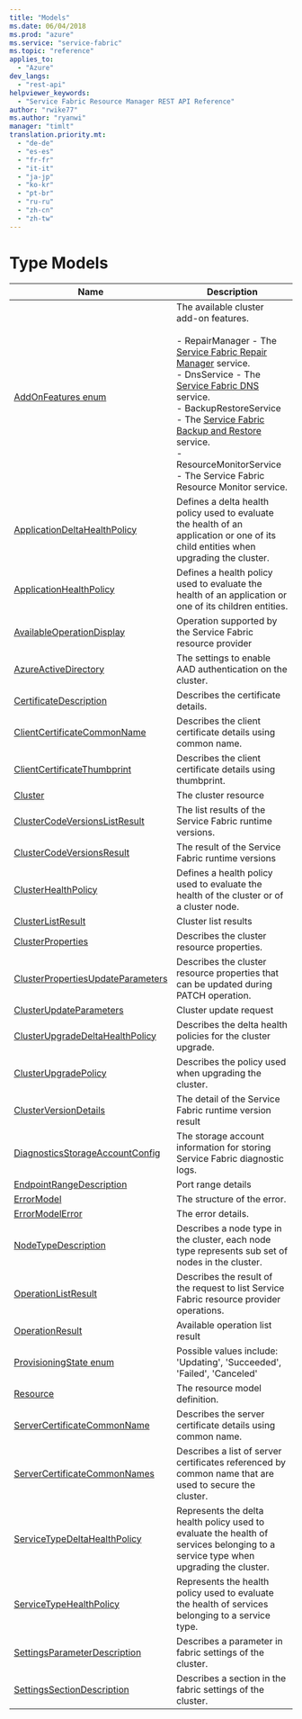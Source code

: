 ```yaml
---
title: "Models"
ms.date: 06/04/2018
ms.prod: "azure"
ms.service: "service-fabric"
ms.topic: "reference"
applies_to: 
  - "Azure"
dev_langs: 
  - "rest-api"
helpviewer_keywords: 
  - "Service Fabric Resource Manager REST API Reference"
author: "rwike77"
ms.author: "ryanwi"
manager: "timlt"
translation.priority.mt: 
  - "de-de"
  - "es-es"
  - "fr-fr"
  - "it-it"
  - "ja-jp"
  - "ko-kr"
  - "pt-br"
  - "ru-ru"
  - "zh-cn"
  - "zh-tw"
---
```

# Type Models


| Name | Description |
| --- | --- |
| [AddOnFeatures enum](sfrp-model-addonfeatures.md) | The available cluster add-on features.<br/><br/>  - RepairManager - The [Service Fabric Repair Manager](/azure/service-fabric/service-fabric-patch-orchestration-application#prerequisites) service.<br/>  - DnsService - The [Service Fabric DNS](/azure/service-fabric/service-fabric-dnsservice) service.<br/>  - BackupRestoreService - The [Service Fabric Backup and Restore](/azure/service-fabric/service-fabric-backuprestoreservice-quickstart-azurecluster) service.<br/>  - ResourceMonitorService - The Service Fabric Resource Monitor service.<br/> |
| [ApplicationDeltaHealthPolicy](sfrp-model-applicationdeltahealthpolicy.md) | Defines a delta health policy used to evaluate the health of an application or one of its child entities when upgrading the cluster.<br/> |
| [ApplicationHealthPolicy](sfrp-model-applicationhealthpolicy.md) | Defines a health policy used to evaluate the health of an application or one of its children entities.<br/> |
| [AvailableOperationDisplay](sfrp-model-availableoperationdisplay.md) | Operation supported by the Service Fabric resource provider<br/> |
| [AzureActiveDirectory](sfrp-model-azureactivedirectory.md) | The settings to enable AAD authentication on the cluster.<br/> |
| [CertificateDescription](sfrp-model-certificatedescription.md) | Describes the certificate details.<br/> |
| [ClientCertificateCommonName](sfrp-model-clientcertificatecommonname.md) | Describes the client certificate details using common name.<br/> |
| [ClientCertificateThumbprint](sfrp-model-clientcertificatethumbprint.md) | Describes the client certificate details using thumbprint.<br/> |
| [Cluster](sfrp-model-cluster.md) | The cluster resource<br/> |
| [ClusterCodeVersionsListResult](sfrp-model-clustercodeversionslistresult.md) | The list results of the Service Fabric runtime versions.<br/> |
| [ClusterCodeVersionsResult](sfrp-model-clustercodeversionsresult.md) | The result of the Service Fabric runtime versions<br/> |
| [ClusterHealthPolicy](sfrp-model-clusterhealthpolicy.md) | Defines a health policy used to evaluate the health of the cluster or of a cluster node.<br/> |
| [ClusterListResult](sfrp-model-clusterlistresult.md) | Cluster list results<br/> |
| [ClusterProperties](sfrp-model-clusterproperties.md) | Describes the cluster resource properties.<br/> |
| [ClusterPropertiesUpdateParameters](sfrp-model-clusterpropertiesupdateparameters.md) | Describes the cluster resource properties that can be updated during PATCH operation.<br/> |
| [ClusterUpdateParameters](sfrp-model-clusterupdateparameters.md) | Cluster update request<br/> |
| [ClusterUpgradeDeltaHealthPolicy](sfrp-model-clusterupgradedeltahealthpolicy.md) | Describes the delta health policies for the cluster upgrade.<br/> |
| [ClusterUpgradePolicy](sfrp-model-clusterupgradepolicy.md) | Describes the policy used when upgrading the cluster.<br/> |
| [ClusterVersionDetails](sfrp-model-clusterversiondetails.md) | The detail of the Service Fabric runtime version result<br/> |
| [DiagnosticsStorageAccountConfig](sfrp-model-diagnosticsstorageaccountconfig.md) | The storage account information for storing Service Fabric diagnostic logs.<br/> |
| [EndpointRangeDescription](sfrp-model-endpointrangedescription.md) | Port range details<br/> |
| [ErrorModel](sfrp-model-errormodel.md) | The structure of the error.<br/> |
| [ErrorModelError](sfrp-model-errormodelerror.md) | The error details.<br/> |
| [NodeTypeDescription](sfrp-model-nodetypedescription.md) | Describes a node type in the cluster, each node type represents sub set of nodes in the cluster.<br/> |
| [OperationListResult](sfrp-model-operationlistresult.md) | Describes the result of the request to list Service Fabric resource provider operations.<br/> |
| [OperationResult](sfrp-model-operationresult.md) | Available operation list result<br/> |
| [ProvisioningState enum](sfrp-model-provisioningstate.md) | Possible values include: 'Updating', 'Succeeded', 'Failed', 'Canceled'<br/> |
| [Resource](sfrp-model-resource.md) | The resource model definition.<br/> |
| [ServerCertificateCommonName](sfrp-model-servercertificatecommonname.md) | Describes the server certificate details using common name.<br/> |
| [ServerCertificateCommonNames](sfrp-model-servercertificatecommonnames.md) | Describes a list of server certificates referenced by common name that are used to secure the cluster.<br/> |
| [ServiceTypeDeltaHealthPolicy](sfrp-model-servicetypedeltahealthpolicy.md) | Represents the delta health policy used to evaluate the health of services belonging to a service type when upgrading the cluster.<br/> |
| [ServiceTypeHealthPolicy](sfrp-model-servicetypehealthpolicy.md) | Represents the health policy used to evaluate the health of services belonging to a service type.<br/> |
| [SettingsParameterDescription](sfrp-model-settingsparameterdescription.md) | Describes a parameter in fabric settings of the cluster.<br/> |
| [SettingsSectionDescription](sfrp-model-settingssectiondescription.md) | Describes a section in the fabric settings of the cluster.<br/> |
